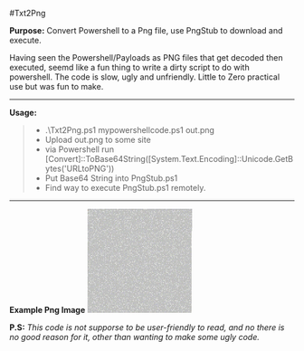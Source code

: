 #Txt2Png

**Purpose:** Convert Powershell to a Png file, use PngStub to download and execute.

Having seen the Powershell/Payloads as PNG files that get decoded then executed, seemd like a fun thing to write a dirty script to do with powershell. The code is slow, ugly and unfriendly. Little to Zero practical use but was fun to make.

___

**Usage:**
> - .\Txt2Png.ps1 mypowershellcode.ps1 out.png
> - Upload out.png to some site
> - via Powershell run [Convert]::ToBase64String([System.Text.Encoding]::Unicode.GetBytes('URLtoPNG'))
> - Put Base64 String into PngStub.ps1
> - Find way to execute PngStub.ps1 remotely.
___

**Example Png Image**
![Useless example](/test.txt.png)

**P.S:** *This code is not supporse to be user-friendly to read, and no there is no good reason for it, other than wanting to make some ugly code.*